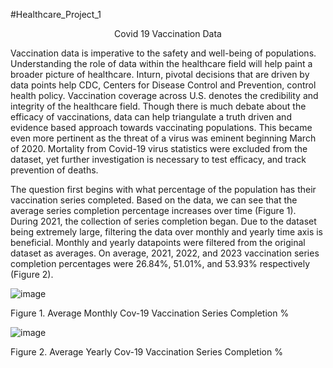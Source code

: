 #Healthcare_Project_1
<p align="center"> Covid 19 Vaccination Data</p>

  Vaccination data is imperative to the safety and well-being of populations. Understanding the role of data within the healthcare field will help paint a broader picture of healthcare. Inturn, pivotal decisions that are driven by data points help CDC, Centers for Disease Control and Prevention, control health policy. Vaccination coverage across U.S. denotes the credibility and integrity of the healthcare field. Though there is much debate about the efficacy of vaccinations, data can help triangulate a truth driven and evidence based approach towards vaccinating populations. This became even more pertinent as the threat of a virus was eminent beginning March of 2020. Mortality from Covid-19 virus statistics were excluded from the dataset, yet further investigation is necessary to test efficacy, and track prevention of deaths.
  
  The question first begins with what percentage of the population has their vaccination series completed. Based on the data, we can see that the average series completion percentage increases over time (Figure 1). During 2021, the collection of series completion began. Due to the dataset being extremely large, filtering the data over monthly and yearly time axis is beneficial. Monthly and yearly datapoints were filtered from the original dataset as averages. On average, 2021, 2022, and 2023 vaccination series completion percentages were 26.84%, 51.01%, and 53.93% respectively (Figure 2). 

![image](https://github.com/deku1261/HealthCare_Project1/assets/92231055/179e51f2-1bd3-4658-9066-2ff683cf4c7a)

Figure 1. Average Monthly Cov-19 Vaccination Series Completion %

![image](https://github.com/deku1261/HealthCare_Project1/assets/92231055/18773593-8e14-4955-971c-cceb9aac3897)

Figure 2. Average Yearly Cov-19 Vaccination Series Completion %
